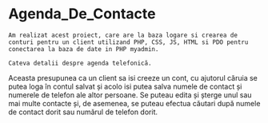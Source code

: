 # Agenda_De_Contacte
	Am realizat acest proiect, care are la baza logare si crearea de conturi pentru un client utilizand PHP, CSS, JS, HTML si PDO pentru conectarea la baza de date in PHP myadmin.

	Cateva detalii despre agenda telefonică.
Aceasta presupunea ca un client sa isi creeze un cont, cu ajutorul căruia se putea loga în contul salvat și acolo isi putea salva numele de contact și numerele de telefon ale altor persoane. Se puteau edita și șterge unul sau mai multe contacte și, de asemenea, se puteau efectua căutari după numele de contact dorit sau numărul de telefon dorit.

